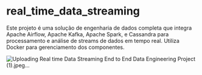 # real_time_data_streaming
Este projeto é uma solução de engenharia de dados completa que integra Apache Airflow, Apache Kafka, Apache Spark, e Cassandra para processamento e análise de streams de dados em tempo real. Utiliza Docker para gerenciamento dos componentes.

![Uploading Real time Data Streaming End to End Data Engineering Project (1).jpeg…]()
